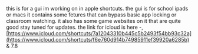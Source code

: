 this is for a gui im working on in apple shortcuts.
the gui is for school ipads or macs it contains some fetures that can bypass basic app locking or classroom watching.
it also has some game websites on it that are quite good stay tuned for updates.
the link for icloud is here -, 
[https://www.icloud.com/shortcuts/7a12043310b445c5b2493f54bb93c32a](https://www.icloud.com/shortcuts/f6e760d914b74985911ef39920a6285b)
&
7.8

